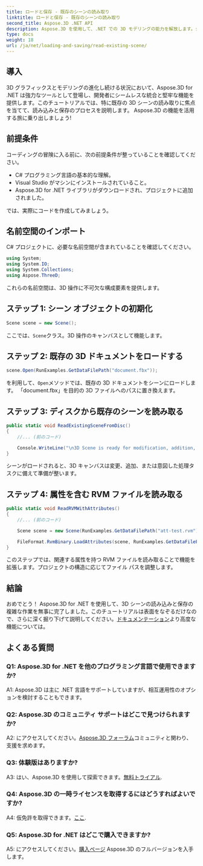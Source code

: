 ```yaml
---
title: ロードと保存 - 既存のシーンの読み取り
linktitle: ロードと保存 - 既存のシーンの読み取り
second_title: Aspose.3D .NET API
description: Aspose.3D を使用して、.NET での 3D モデリングの能力を解放します。シーンを簡単にロード、保存、操作できます。無限の可能性の世界に飛び込みましょう。
type: docs
weight: 18
url: /ja/net/loading-and-saving/read-existing-scene/
---
```

## 導入

3D グラフィックスとモデリングの進化し続ける状況において、Aspose.3D for .NET は強力なツールとして登場し、開発者にシームレスな統合と堅牢な機能を提供します。このチュートリアルでは、特に既存の 3D シーンの読み取りに焦点を当てて、読み込みと保存のプロセスを説明します。 Aspose.3D の機能を活用する旅に乗り出しましょう!

## 前提条件

コーディングの冒険に入る前に、次の前提条件が整っていることを確認してください。

- C# プログラミング言語の基本的な理解。
- Visual Studio がマシンにインストールされていること。
- Aspose.3D for .NET ライブラリがダウンロードされ、プロジェクトに追加されました。

では、実際にコードを作成してみましょう。

## 名前空間のインポート

C# プロジェクトに、必要な名前空間が含まれていることを確認してください。

```csharp
using System;
using System.IO;
using System.Collections;
using Aspose.ThreeD;
```

これらの名前空間は、3D 操作に不可欠な構成要素を提供します。

## ステップ 1: シーン オブジェクトの初期化

```csharp
Scene scene = new Scene();
```

ここでは、`Scene`クラス。3D 操作のキャンバスとして機能します。

## ステップ 2: 既存の 3D ドキュメントをロードする

```csharp
scene.Open(RunExamples.GetDataFilePath("document.fbx"));
```

を利用して、`Open`メソッドでは、既存の 3D ドキュメントをシーンにロードします。 「document.fbx」を目的の 3D ファイルへのパスに置き換えます。

## ステップ 3: ディスクから既存のシーンを読み取る

```csharp
public static void ReadExistingSceneFromDisc()
{
    //... (前のコード)

    Console.WriteLine("\n3D Scene is ready for modification, addition, or processing purposes.");
}
```

シーンがロードされると、3D キャンバスは変更、追加、または意図した処理タスクに備えて準備が整います。

## ステップ 4: 属性を含む RVM ファイルを読み取る

```csharp
public static void ReadRVMWithAttributes()
{
    //... (前のコード)

    Scene scene = new Scene(RunExamples.GetDataFilePath("att-test.rvm"));

    FileFormat.RvmBinary.LoadAttributes(scene, RunExamples.GetDataFilePath("att-test.att"));
}
```

このステップでは、関連する属性を持つ RVM ファイルを読み取ることで機能を拡張します。プロジェクトの構造に応じてファイル パスを調整します。

## 結論

おめでとう！ Aspose.3D for .NET を使用して、3D シーンの読み込みと保存の複雑な作業を無事に完了しました。このチュートリアルは表面をなぞるだけなので、さらに深く掘り下げて説明してください。[ドキュメンテーション](https://reference.aspose.com/3d/net/)より高度な機能については。

## よくある質問

### Q1: Aspose.3D for .NET を他のプログラミング言語で使用できますか?

A1: Aspose.3D は主に .NET 言語をサポートしていますが、相互運用性のオプションを検討することもできます。

### Q2: Aspose.3D のコミュニティ サポートはどこで見つけられますか?

 A2: にアクセスしてください。[Aspose.3D フォーラム](https://forum.aspose.com/c/3d/18)コミュニティと関わり、支援を求めます。

### Q3: 体験版はありますか?

A3: はい、Aspose.3D を使用して探索できます。[無料トライアル](https://releases.aspose.com/).

### Q4: Aspose.3D の一時ライセンスを取得するにはどうすればよいですか?

 A4: 仮免許を取得できます。[ここ](https://purchase.aspose.com/temporary-license/).

### Q5: Aspose.3D for .NET はどこで購入できますか?

A5: にアクセスしてください。[購入ページ](https://purchase.aspose.com/buy) Aspose.3D のフルバージョンを入手します。